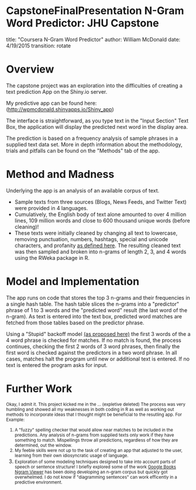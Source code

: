 CapstoneFinalPresentation
N-Gram Word Predictor: JHU Capstone
========================================================
title: "Coursera N-Gram Word Predictor"
author: William McDonald
date: 4/19/2015
transition: rotate

Overview
========================================================
The capstone project was an exploration into the difficulties of creating a text prediction App on  the Shiny.io server.

My predictive app can be found here: 
(http://wpmcdonald.shinyapps.io/Shiny_app)

The interface is straightforward, as you type text in the "Input Section" Text Box, the application will display the predicted next word in the display area. 

The prediction is based on a frequency analysis of sample phrases in a supplied text data set. More in depth information about the methodology, trials and pitfalls can be found on the "Methods" tab of the app.

Method and Madness
========================================================
Underlying the app is an analysis of an available corpus of text. 

* Sample texts from three sources (Blogs, News Feeds, and Twitter Text) were provided in 4 languages. 
* Cumulatively, the English body of text alone amounted to over 4 million lines, 109 million words and  close to 600 thousand unique words (before cleaning)!
* These texts were initially cleaned by changing all text to lowercase, removing punctuation, numbers, hashtags, special and unicode characters, and profanity [as defined here](http://www.bannedwordlist.com/lists/swearWords.txt). The resulting cleaned text was then sampled and broken into n-grams of length 2, 3, and 4 words using the RWeka package in R.


Model and Implementation
========================================================
The app runs on code that stores the top 3 n-grams and their frequencies in a single hash table. The hash table slices the n-grams into a "predictor" phrase of 1 to 3 words and the "predicted word" result (the last word of the n-gram). As text is entered into the text box, predicted word matches are fetched from those tables based on the predictor phrase.

Using a "Stupid" backoff model [(as proposed here)](http://www.cs.columbia.edu/~smaskey/CS6998-0412/supportmaterial/langmodel_mapreduce.pdf) the first 3 words of the a 4 word phrase is checked for matches. If no match is found, the process continues, checking the first 2 words of 3 word phrases, then finally the first word is checked against the predictors in a two word phrase. In all cases, matches halt the program until new or additional text is entered. If no text is entered the program asks for input.

Further Work
========================================================
<small>Okay, I admit it. This project kicked me in the ... (expletive deleted)
The process was very humbling and showed all my weaknesses in both coding in R as well as working out methods to incorporate ideas that I thought might be beneficial to the resutling app. For Example:
 1. A "fuzzy" spelling checker that would allow near matches to be included in the predictions. Any analysis of n-grams from supplied texts only work if they have something to match. Mispellings throw all predictions, regardless of how they are determined, out the window.
 2. My feeble skills were not up to the task of creating an app that adjusted to the user, learning from their own idiosyncratic usage of language. 
 3. Exploration of some modeling techniques designed to take into account parts of speech or sentence structure! I briefly explored some of the work [Google Books Ngram Viewer](http://storage.googleapis.com/books/ngrams/books/datasetsv2.html) has been doing developing an n-gram corpus but quickly got overwhelmed. I do not know if "diagramming sentences" can work efficently in a predictive environment.</small>

